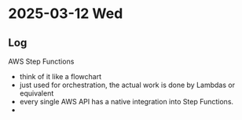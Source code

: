 # 2025-03-12 Wed

## Log

AWS Step Functions
+ think of it like a flowchart
+ just used for orchestration, the actual work is done by Lambdas or equivalent
+ every single AWS API has a native integration into Step Functions.
+ 